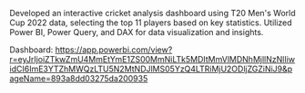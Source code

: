Developed an interactive cricket analysis dashboard using T20 Men's World Cup 2022 data, selecting the top 11 players based on key statistics. Utilized Power BI, Power Query, and DAX for data visualization and insights.

Dashboard: https://app.powerbi.com/view?r=eyJrIjoiZTkwZmU4MmEtYmE1ZS00MmNiLTk5MDItMmVlMDNhMjllNzNlIiwidCI6ImE3YTZhMWQzLTU5N2MtNDJlMS05YzQ4LTRiMjU2ODljZGZiNiJ9&pageName=893a8dd03275da200935
